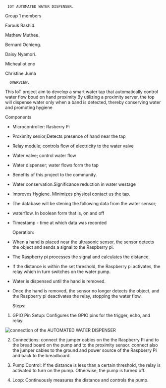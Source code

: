      IOT AUTOMATED WATER DISPENSER.

Group 1 members 

Farouk Rashid.

Mathew Muthee.

Bernard Ochieng.

Daisy Nyamori.

Micheal otieno

Christine Juma

      OVERVIEW.
This IoT project aim to develop a smart water tap that automatically control water flow boud on hand proximity By utilizing a proximity server, the top will dispense water only when a band is detected, thereby conserving water and promoting hygiene

Components

* Microcontroller: Rasberry Pi

* Proximity senior;Detects presence of hand near the tap

* Relay module; controls flow of electricity to the water valve

* Water valve; control water flow

* Water dispenser; water flows form the tap

* Benefits of this project to the community.

* Water conservation.Significance reduction in water westage

* Improves Hygiene. Minimizes physical contact us the tap.

* The database will be stening the following data from the water sensor;

* waterflow. In boolean form that is, on and off

* Timestamp - time at which data was recorded

   Operation:

* When a hand is placed near the ultrasonic sensor, the sensor detects the object and sends a signal to the Raspberry pi.
   
* The Raspberry pi processes the signal and calculates the distance.
   
* If the distance is within the set threshold, the Raspberry pi activates, the relay which in turn switches on the water pump.
  
* Water is dispensed until the hand is removed.
  
* Once the hand is removed, the sensor no longer detects the object, and the Raspberry pi deactivates the relay, stopping the water flow.

    Steps:
1. GPIO Pin Setup: Configures the GPIO pins for the trigger, echo, and relay.

![connection of the AUTOMATED WATER DISPENSER](https://github.com/user-attachments/assets/0d6b0841-6259-4500-a46b-54209142107e)


2. Connections: connect the jumper cables on the the Raspberry Pi and to the bread board on the pump and to the proximity sensor.
   connect also the jumper cables to the ground and power source of the Raspberry Pi and back to the breadboard.
   
3. Pump Control: If the distance is less than a certain threshold, the relay is activated to turn on the pump. Otherwise, the pump is turned off.
   
4. Loop: Continuously measures the distance and controls the pump.
  
